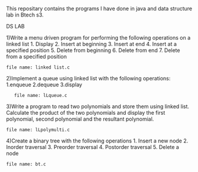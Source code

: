 This repositary contains the programs I have done in java and data structure lab in Btech s3.

DS LAB


1)Write a menu driven program for performing the following operations on a linked list
	1. Display
	2. Insert at beginning
	3. Insert at end
	4. Insert at a specified position
	5. Delete from beginning
	6. Delete from end
	7. Delete from a specified position

	file name: linked list.c


2)Implement a queue using linked list with the following operations: 1.enqueue 2.dequeue 3.display
      
       file name: lLqueue.c

3)Write a program to read two polynomials and store them using linked list. Calculate the product of the two
 polynomials and display the first polynomial, second polynomial and the resultant polynomial.
 

	file name: lLpolymulti.c


4)Create a binary tree with the following operations
	1. Insert a new node
	2. Inorder traversal
	3. Preorder traversal
	4. Postorder traversal
	5. Delete a node	

	file name: bt.c
